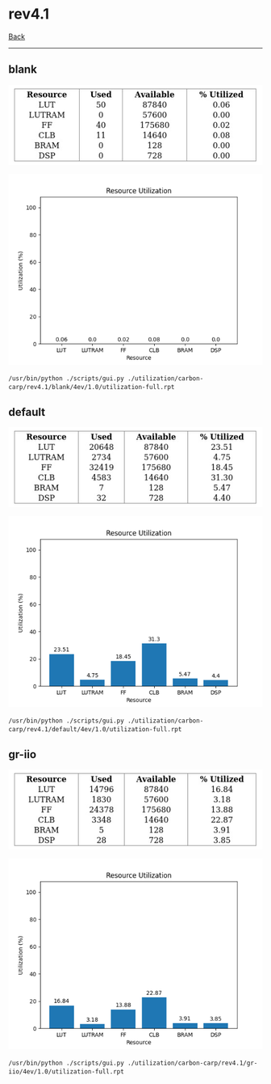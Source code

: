 # rev4.1

[Back](<../carbon-carp.md>)

---

## blank

<p align="center">
	<img src="../../../../images/carbon-carp/rev4.1/blank/4ev/1.0/table.jpg" />
</p>

<p align="center">
	<img src="../../../../images/carbon-carp/rev4.1/blank/4ev/1.0/graph.png" />
</p>

`/usr/bin/python ./scripts/gui.py ./utilization/carbon-carp/rev4.1/blank/4ev/1.0/utilization-full.rpt`

## default

<p align="center">
	<img src="../../../../images/carbon-carp/rev4.1/default/4ev/1.0/table.jpg" />
</p>

<p align="center">
	<img src="../../../../images/carbon-carp/rev4.1/default/4ev/1.0/graph.png" />
</p>

`/usr/bin/python ./scripts/gui.py ./utilization/carbon-carp/rev4.1/default/4ev/1.0/utilization-full.rpt`

## gr-iio

<p align="center">
	<img src="../../../../images/carbon-carp/rev4.1/gr-iio/4ev/1.0/table.jpg" />
</p>

<p align="center">
	<img src="../../../../images/carbon-carp/rev4.1/gr-iio/4ev/1.0/graph.png" />
</p>

`/usr/bin/python ./scripts/gui.py ./utilization/carbon-carp/rev4.1/gr-iio/4ev/1.0/utilization-full.rpt`

